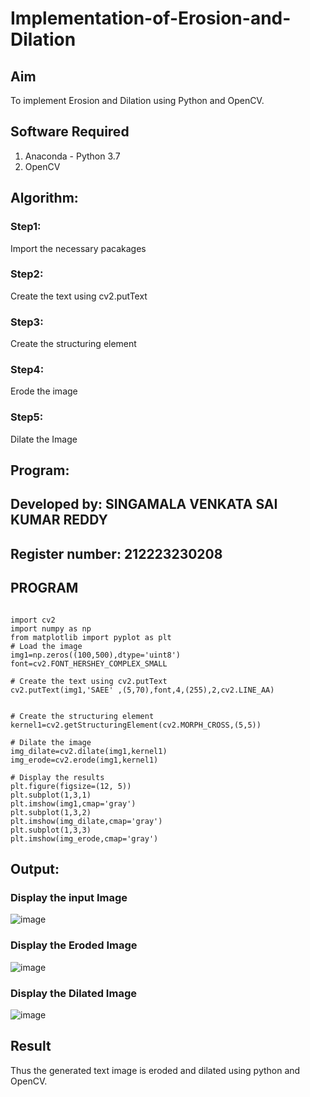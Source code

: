 # Implementation-of-Erosion-and-Dilation
## Aim
To implement Erosion and Dilation using Python and OpenCV.
## Software Required
1. Anaconda - Python 3.7
2. OpenCV
## Algorithm:
### Step1:
Import the necessary pacakages

### Step2:
Create the text using cv2.putText

### Step3:
Create the structuring element

### Step4:
Erode the image

### Step5:
Dilate the Image
 
## Program:
## Developed by: SINGAMALA VENKATA SAI KUMAR REDDY
## Register number: 212223230208
## PROGRAM
```

import cv2
import numpy as np
from matplotlib import pyplot as plt
# Load the image
img1=np.zeros((100,500),dtype='uint8')
font=cv2.FONT_HERSHEY_COMPLEX_SMALL

# Create the text using cv2.putText
cv2.putText(img1,'SAEE' ,(5,70),font,4,(255),2,cv2.LINE_AA)


# Create the structuring element
kernel1=cv2.getStructuringElement(cv2.MORPH_CROSS,(5,5))

# Dilate the image
img_dilate=cv2.dilate(img1,kernel1)
img_erode=cv2.erode(img1,kernel1)

# Display the results
plt.figure(figsize=(12, 5))
plt.subplot(1,3,1)
plt.imshow(img1,cmap='gray')
plt.subplot(1,3,2)
plt.imshow(img_dilate,cmap='gray')
plt.subplot(1,3,3)
plt.imshow(img_erode,cmap='gray')
```

## Output:

### Display the input Image
![image](https://github.com/user-attachments/assets/b2c4392f-8ee3-484a-90b0-8db77765dd2c)


### Display the Eroded Image
![image](https://github.com/user-attachments/assets/bc8a0330-ce34-494b-8902-9389360aba35)



### Display the Dilated Image
![image](https://github.com/user-attachments/assets/3fed6d51-6194-4a16-9562-03f0396badc5)



## Result
Thus the generated text image is eroded and dilated using python and OpenCV.
